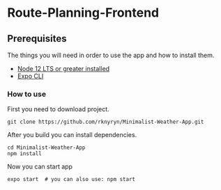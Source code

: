 # Route-Planning-Frontend
## Prerequisites
The things you will need in order to use the app and how to install them.

- [Node 12 LTS or greater installed](https://nodejs.org/en/download/)
- [Expo CLI](https://github.com/expo/expo)

### How to use
First you need to download project.
```
git clone https://github.com/rknyryn/Minimalist-Weather-App.git
```
After you build you can install dependencies.
```
cd Minimalist-Weather-App
npm install
```
Now you can start app
```
expo start  # you can also use: npm start
```
